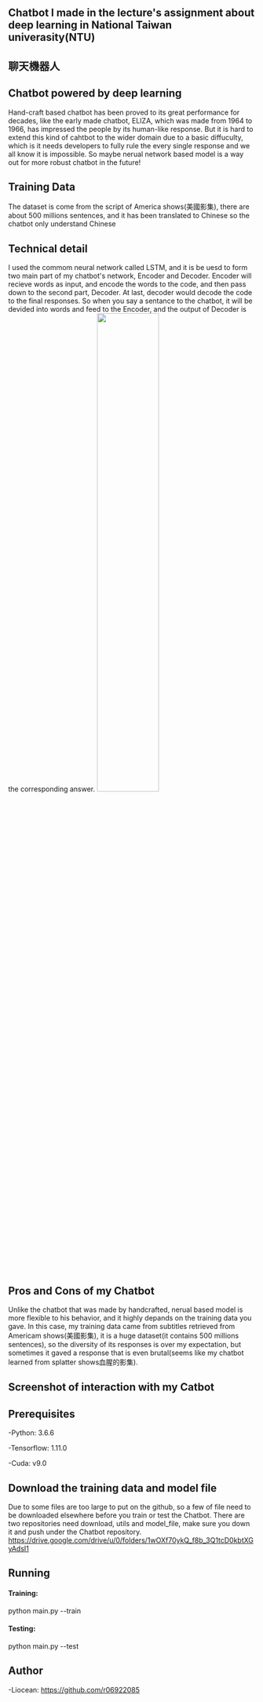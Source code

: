 ## Chatbot I made in the lecture's assignment about deep learning in National Taiwan univerasity(NTU)
## 聊天機器人

## Chatbot powered by deep learning
Hand-craft based chatbot has been proved to its great performance for decades, like the early made chatbot, ELIZA, which was made from 1964 to 1966, has impressed the people by its human-like response. But it is hard to extend this kind of cahtbot to the wider domain due to a basic diffuculty, which is it needs developers to fully rule the every single response and we all know it is impossible. So maybe nerual network based model is a way out for more robust chatbot in the future!

## Training Data
The dataset is come from the script of America shows(美國影集), there are about 500 millions sentences, and it has been translated to Chinese so the chatbot only understand Chinese

## Technical detail
I used the commom neural network called LSTM, and it is be uesd to form two main part of my chatbot's network, Encoder and Decoder. Encoder will recieve words as input, and encode the words to the code, and then pass down to the second part, Decoder. At last, decoder would decode the code to the final responses. So when you say a sentance to the chatbot, it will be devided into words and feed to the Encoder, and the output of Decoder is the corresponding answer.
<img src="https://cdn-images-1.medium.com/max/1600/1*44eDEuZBEsmG_TCAKRI3Kw@2x.png" width="50%" height="50%">

## Pros and Cons of my Chatbot
Unlike the chatbot that was made by handcrafted, nerual based model is more flexible to his behavior, and it highly depands on the training data you gave. In this case, my training data came from subtitles retrieved from Americam shows(美國影集), it is a huge dataset(it contains 500 millions sentences), so the diversity of its responses is over my expectation, but sometimes it gaved a response that is even brutal(seems like my chatbot learned from splatter shows血腥的影集). 

## Screenshot of interaction with my Catbot

## Prerequisites
-Python: 3.6.6

-Tensorflow: 1.11.0

-Cuda: v9.0

## Download the training data and model file
Due to some files are too large to put on the github, so a few of file need to be downloaded elsewhere before you train or test the Chatbot.
There are two repositories need download, utils and model_file, make sure you down it and push under the Chatbot repository.
https://drive.google.com/drive/u/0/folders/1wOXf70ykQ_f8b_3Q1tcD0kbtXGyAdsI1

## Running
#### Training:
python main.py --train
#### Testing:
python main.py --test

## Author
-Liocean: https://github.com/r06922085




